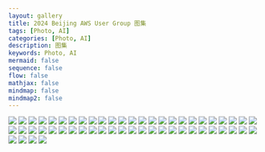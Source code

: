 ```yaml
---
layout: gallery
title: 2024 Beijing AWS User Group 图集
tags: [Photo, AI]
categories: [Photo, AI]
description: 图集
keywords: Photo, AI
mermaid: false
sequence: false
flow: false
mathjax: false
mindmap: false
mindmap2: false
---
```


<!-- <img src="/images/fragments/20240420/0.jpg" alt="article-300word" width="174"> -->
<!-- <img src="/images/fragments/20240420/11.jpg" alt="article-300word" width="174" > -->
<!-- <img src="/images/fragments/20240420/12.jpg" alt="article-300word" width="174"> -->
<!-- <img src="/images/fragments/20240420/13.jpg" alt="article-300word" width="174"> -->
<a href="/images/fragments/20240420/0.jpg"><img src="/images/fragments/20240420/0.jpg"></a>
<a href="/images/fragments/20240420/11.jpg"><img src="/images/fragments/20240420/11.jpg"></a>
<a href="/images/fragments/20240420/12.jpg"><img src="/images/fragments/20240420/12.jpg"></a>
<a href="/images/fragments/20240420/13.jpg"><img src="/images/fragments/20240420/13.jpg"></a>
<a href="/images/fragments/20240420/14.jpg"><img src="/images/fragments/20240420/14.jpg"></a>
<a href="/images/fragments/20240420/15.jpg"><img src="/images/fragments/20240420/15.jpg"></a>
<a href="/images/fragments/20240420/16.jpg"><img src="/images/fragments/20240420/16.jpg"></a>
<a href="/images/fragments/20240420/17.jpg"><img src="/images/fragments/20240420/17.jpg"></a>
<a href="/images/fragments/20240420/18.jpg"><img src="/images/fragments/20240420/18.jpg"></a>
<a href="/images/fragments/20240420/19.jpg"><img src="/images/fragments/20240420/19.jpg"></a>
<a href="/images/fragments/20240420/111.jpg"><img src="/images/fragments/20240420/111.jpg"></a>
<a href="/images/fragments/20240420/112.jpg"><img src="/images/fragments/20240420/112.jpg"></a>
<a href="/images/fragments/20240420/113.jpg"><img src="/images/fragments/20240420/113.jpg"></a>
<a href="/images/fragments/20240420/114.jpg"><img src="/images/fragments/20240420/114.jpg"></a>
<a href="/images/fragments/20240420/115.jpg"><img src="/images/fragments/20240420/115.jpg"></a>
<a href="/images/fragments/20240420/21.jpg"><img src="/images/fragments/20240420/21.jpg"></a>
<a href="/images/fragments/20240420/22.jpg"><img src="/images/fragments/20240420/22.jpg"></a>
<a href="/images/fragments/20240420/23.jpg"><img src="/images/fragments/20240420/23.jpg"></a>
<a href="/images/fragments/20240420/24.jpg"><img src="/images/fragments/20240420/24.jpg"></a>
<a href="/images/fragments/20240420/25.jpg"><img src="/images/fragments/20240420/25.jpg"></a>
<a href="/images/fragments/20240420/26.jpg"><img src="/images/fragments/20240420/26.jpg"></a>
<a href="/images/fragments/20240420/27.jpg"><img src="/images/fragments/20240420/27.jpg"></a>
<a href="/images/fragments/20240420/28.jpg"><img src="/images/fragments/20240420/28.jpg"></a>
<a href="/images/fragments/20240420/31.jpg"><img src="/images/fragments/20240420/31.jpg"></a>
<a href="/images/fragments/20240420/32.jpg"><img src="/images/fragments/20240420/32.jpg"></a>
<a href="/images/fragments/20240420/33.jpg"><img src="/images/fragments/20240420/33.jpg"></a>
<a href="/images/fragments/20240420/34.jpg"><img src="/images/fragments/20240420/34.jpg"></a>
<a href="/images/fragments/20240420/35.jpg"><img src="/images/fragments/20240420/35.jpg"></a>
<a href="/images/fragments/20240420/36.jpg"><img src="/images/fragments/20240420/36.jpg"></a>
<a href="/images/fragments/20240420/37.jpg"><img src="/images/fragments/20240420/37.jpg"></a>
<a href="/images/fragments/20240420/38.jpg"><img src="/images/fragments/20240420/38.jpg"></a>
<a href="/images/fragments/20240420/39.jpg"><img src="/images/fragments/20240420/39.jpg"></a>
<a href="/images/fragments/20240420/311.jpg"><img src="/images/fragments/20240420/311.jpg"></a>
<a href="/images/fragments/20240420/41.jpg"><img src="/images/fragments/20240420/41.jpg"></a>
<a href="/images/fragments/20240420/42.jpg"><img src="/images/fragments/20240420/42.jpg"></a>
<a href="/images/fragments/20240420/43.jpg"><img src="/images/fragments/20240420/43.jpg"></a>
<a href="/images/fragments/20240420/44.jpg"><img src="/images/fragments/20240420/44.jpg"></a>
<a href="/images/fragments/20240420/45.jpg"><img src="/images/fragments/20240420/45.jpg"></a>
<a href="/images/fragments/20240420/46.jpg"><img src="/images/fragments/20240420/46.jpg"></a>
<a href="/images/fragments/20240420/47.jpg"><img src="/images/fragments/20240420/47.jpg"></a>
<a href="/images/fragments/20240420/48.jpg"><img src="/images/fragments/20240420/48.jpg"></a>
<a href="/images/fragments/20240420/49.jpg"><img src="/images/fragments/20240420/49.jpg"></a>
<a href="/images/fragments/20240420/411.jpg"><img src="/images/fragments/20240420/411.jpg"></a>
<a href="/images/fragments/20240420/412.jpg"><img src="/images/fragments/20240420/412.jpg"></a>
<a href="/images/fragments/20240420/413.jpg"><img src="/images/fragments/20240420/413.jpg"></a>
<a href="/images/fragments/20240420/414.jpg"><img src="/images/fragments/20240420/414.jpg"></a>
<a href="/images/fragments/20240420/415.jpg"><img src="/images/fragments/20240420/415.jpg"></a>
<a href="/images/fragments/20240420/416.jpg"><img src="/images/fragments/20240420/416.jpg"></a>
<a href="/images/fragments/20240420/417.jpg"><img src="/images/fragments/20240420/417.jpg"></a>
<a href="/images/fragments/20240420/418.jpg"><img src="/images/fragments/20240420/418.jpg"></a>
<a href="/images/fragments/20240420/419.jpg"><img src="/images/fragments/20240420/419.jpg"></a>
<a href="/images/fragments/20240420/420.jpg"><img src="/images/fragments/20240420/420.jpg"></a>
<a href="/images/fragments/20240420/421.jpg"><img src="/images/fragments/20240420/421.jpg"></a>
<a href="/images/fragments/20240420/422.jpg"><img src="/images/fragments/20240420/422.jpg"></a>
